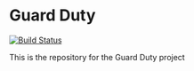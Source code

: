 # Guard Duty #
[![Build Status](https://travis-ci.org/frostblooded/GuardDutyServer.svg?branch=master)](https://travis-ci.org/frostblooded/GuardDutyServer)

This is the repository for the Guard Duty project
